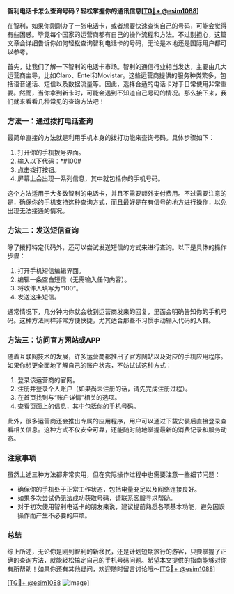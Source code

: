 **智利电话卡怎么查询号码？轻松掌握你的通讯信息[[TG💪+ @esim1088](https://t.me/s/esim1088)]**

在智利，如果你刚刚办了一张电话卡，或者想要快速查询自己的号码，可能会觉得有些困惑。毕竟每个国家的运营商都有自己的操作流程和方法。不过别担心，这篇文章会详细告诉你如何轻松查询智利电话卡的号码，无论是本地还是国际用户都可以参考。

首先，让我们了解一下智利的电话卡市场。智利的通信行业相当发达，主要由几大运营商主导，比如Claro、Entel和Movistar。这些运营商提供的服务种类繁多，包括语音通话、短信以及数据流量等。因此，选择合适的电话卡对于日常使用非常重要。然而，当你拿到新卡时，可能会遇到不知道自己号码的情况。那么接下来，我们就来看看几种常见的查询方法吧！

### 方法一：通过拨打电话查询

最简单直接的方法就是利用手机本身的拨打功能来查询号码。具体步骤如下：

1. 打开你的手机拨号界面。
2. 输入以下代码：*#100#
3. 点击拨打按钮。
4. 屏幕上会出现一系列信息，其中就包括你的手机号码。

这个方法适用于大多数智利的电话卡，并且不需要额外支付费用。不过需要注意的是，确保你的手机支持这种查询方式，而且最好是在有信号的地方进行操作，以免出现无法接通的情况。

### 方法二：发送短信查询

除了拨打特定代码外，还可以尝试发送短信的方式来进行查询。以下是具体的操作步骤：

1. 打开手机短信编辑界面。
2. 编辑一条空白短信（无需输入任何内容）。
3. 将收件人填写为“100”。
4. 发送这条短信。

通常情况下，几分钟内你就会收到运营商发来的回复，里面会明确告知你的手机号码。这种方法同样非常方便快捷，尤其适合那些不习惯手动输入代码的人群。

### 方法三：访问官方网站或APP

随着互联网技术的发展，许多运营商都推出了官方网站以及对应的手机应用程序。如果你想更全面地了解自己的账户状态，不妨试试这种方式：

1. 登录该运营商的官网。
2. 注册并登录个人账户（如果尚未注册的话，请先完成注册过程）。
3. 在首页找到与“账户详情”相关的选项。
4. 查看页面上的信息，其中包括你的手机号码。

此外，很多运营商还会推出专属的应用程序，用户可以通过下载安装后直接登录查看相关信息。这种方式不仅安全可靠，还能随时随地掌握最新的消费记录和服务动态。

### 注意事项

虽然上述三种方法都非常实用，但在实际操作过程中也需要注意一些细节问题：

- 确保你的手机处于正常工作状态，包括电量充足以及网络连接良好。
- 如果多次尝试仍无法成功获取号码，请联系客服寻求帮助。
- 对于初次使用智利电话卡的朋友来说，建议提前熟悉各项基本功能，避免因误操作而产生不必要的麻烦。

### 总结

综上所述，无论你是刚到智利的新移民，还是计划短期旅行的游客，只要掌握了正确的查询方法，就能轻松搞定自己的手机号码问题。希望本文提供的指南能够对你有所帮助！如果你还有其他疑问，欢迎随时留言讨论哦～[[TG💪+ @esim1088](https://t.me/s/esim1088)]

[[TG💪+ @esim1088](https://t.me/s/esim1088) ![Image](https://i.postimg.cc/4NQfJmqS/Snipaste-2025-05-13-00-14-12.png)]